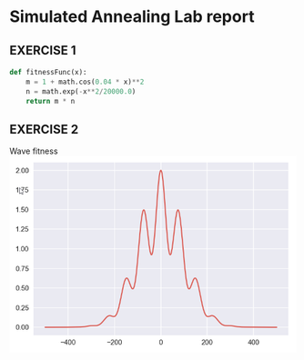 # Simulated Annealing Lab report
## EXERCISE 1
```Python
def fitnessFunc(x):
    m = 1 + math.cos(0.04 * x)**2
    n = math.exp(-x**2/20000.0)
    return m * n 
```

## EXERCISE 2
Wave fitness
![Wave fitness](https://github.com/cjlise/DSTI-projects/blob/master/python_WaveFitness.png)




